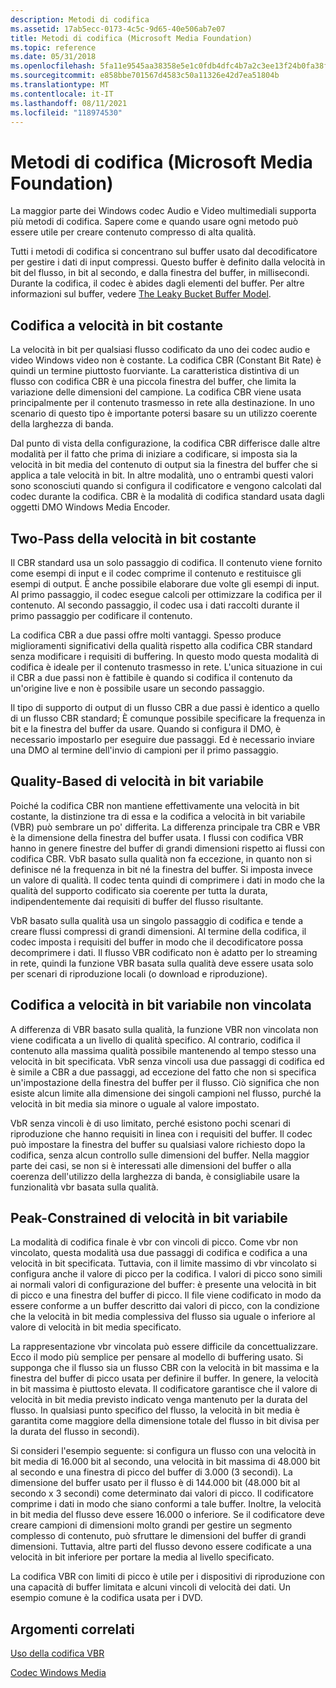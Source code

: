```yaml
---
description: Metodi di codifica
ms.assetid: 17ab5ecc-0173-4c5c-9d65-40e506ab7e07
title: Metodi di codifica (Microsoft Media Foundation)
ms.topic: reference
ms.date: 05/31/2018
ms.openlocfilehash: 5fa11e9545aa38358e5e1c0fdb4dfc4b7a2c3ee13f24b0fa38fe76b9e8bddcc5
ms.sourcegitcommit: e858bbe701567d4583c50a11326e42d7ea51804b
ms.translationtype: MT
ms.contentlocale: it-IT
ms.lasthandoff: 08/11/2021
ms.locfileid: "118974530"
---
```

# <a name="encoding-methods-microsoft-media-foundation"></a>Metodi di codifica (Microsoft Media Foundation)

La maggior parte dei Windows codec Audio e Video multimediali supporta più metodi di codifica. Sapere come e quando usare ogni metodo può essere utile per creare contenuto compresso di alta qualità.

Tutti i metodi di codifica si concentrano sul buffer usato dal decodificatore per gestire i dati di input compressi. Questo buffer è definito dalla velocità in bit del flusso, in bit al secondo, e dalla finestra del buffer, in millisecondi. Durante la codifica, il codec è abides dagli elementi del buffer. Per altre informazioni sul buffer, vedere [The Leaky Bucket Buffer Model](the-leaky-bucket-buffer-model.md).

## <a name="constant-bit-rate-encoding"></a>Codifica a velocità in bit costante

La velocità in bit per qualsiasi flusso codificato da uno dei codec audio e video Windows video non è costante. La codifica CBR (Constant Bit Rate) è quindi un termine piuttosto fuorviante. La caratteristica distintiva di un flusso con codifica CBR è una piccola finestra del buffer, che limita la variazione delle dimensioni del campione. La codifica CBR viene usata principalmente per il contenuto trasmesso in rete alla destinazione. In uno scenario di questo tipo è importante potersi basare su un utilizzo coerente della larghezza di banda.

Dal punto di vista della configurazione, la codifica CBR differisce dalle altre modalità per il fatto che prima di iniziare a codificare, si imposta sia la velocità in bit media del contenuto di output sia la finestra del buffer che si applica a tale velocità in bit. In altre modalità, uno o entrambi questi valori sono sconosciuti quando si configura il codificatore e vengono calcolati dal codec durante la codifica. CBR è la modalità di codifica standard usata dagli oggetti DMO Windows Media Encoder.

## <a name="two-pass-constant-bit-rate-encoding"></a>Two-Pass della velocità in bit costante

Il CBR standard usa un solo passaggio di codifica. Il contenuto viene fornito come esempi di input e il codec comprime il contenuto e restituisce gli esempi di output. È anche possibile elaborare due volte gli esempi di input. Al primo passaggio, il codec esegue calcoli per ottimizzare la codifica per il contenuto. Al secondo passaggio, il codec usa i dati raccolti durante il primo passaggio per codificare il contenuto.

La codifica CBR a due passi offre molti vantaggi. Spesso produce miglioramenti significativi della qualità rispetto alla codifica CBR standard senza modificare i requisiti di buffering. In questo modo questa modalità di codifica è ideale per il contenuto trasmesso in rete. L'unica situazione in cui il CBR a due passi non è fattibile è quando si codifica il contenuto da un'origine live e non è possibile usare un secondo passaggio.

Il tipo di supporto di output di un flusso CBR a due passi è identico a quello di un flusso CBR standard; È comunque possibile specificare la frequenza in bit e la finestra del buffer da usare. Quando si configura il DMO, è necessario impostarlo per eseguire due passaggi. Ed è necessario inviare una DMO al termine dell'invio di campioni per il primo passaggio.

## <a name="quality-based-variable-bit-rate-encoding"></a>Quality-Based di velocità in bit variabile

Poiché la codifica CBR non mantiene effettivamente una velocità in bit costante, la distinzione tra di essa e la codifica a velocità in bit variabile (VBR) può sembrare un po' differita. La differenza principale tra CBR e VBR è la dimensione della finestra del buffer usata. I flussi con codifica VBR hanno in genere finestre del buffer di grandi dimensioni rispetto ai flussi con codifica CBR. VbR basato sulla qualità non fa eccezione, in quanto non si definisce né la frequenza in bit né la finestra del buffer. Si imposta invece un valore di qualità. Il codec tenta quindi di comprimere i dati in modo che la qualità del supporto codificato sia coerente per tutta la durata, indipendentemente dai requisiti di buffer del flusso risultante.

VbR basato sulla qualità usa un singolo passaggio di codifica e tende a creare flussi compressi di grandi dimensioni. Al termine della codifica, il codec imposta i requisiti del buffer in modo che il decodificatore possa decomprimere i dati. Il flusso VBR codificato non è adatto per lo streaming in rete, quindi la funzione VBR basata sulla qualità deve essere usata solo per scenari di riproduzione locali (o download e riproduzione).

## <a name="unconstrained-variable-bit-rate-encoding"></a>Codifica a velocità in bit variabile non vincolata

A differenza di VBR basato sulla qualità, la funzione VBR non vincolata non viene codificata a un livello di qualità specifico. Al contrario, codifica il contenuto alla massima qualità possibile mantenendo al tempo stesso una velocità in bit specificata. VbR senza vincoli usa due passaggi di codifica ed è simile a CBR a due passaggi, ad eccezione del fatto che non si specifica un'impostazione della finestra del buffer per il flusso. Ciò significa che non esiste alcun limite alla dimensione dei singoli campioni nel flusso, purché la velocità in bit media sia minore o uguale al valore impostato.

VbR senza vincoli è di uso limitato, perché esistono pochi scenari di riproduzione che hanno requisiti in linea con i requisiti del buffer. Il codec può impostare la finestra del buffer su qualsiasi valore richiesto dopo la codifica, senza alcun controllo sulle dimensioni del buffer. Nella maggior parte dei casi, se non si è interessati alle dimensioni del buffer o alla coerenza dell'utilizzo della larghezza di banda, è consigliabile usare la funzionalità vbr basata sulla qualità.

## <a name="peak-constrained-variable-bit-rate-encoding"></a>Peak-Constrained di velocità in bit variabile

La modalità di codifica finale è vbr con vincoli di picco. Come vbr non vincolato, questa modalità usa due passaggi di codifica e codifica a una velocità in bit specificata. Tuttavia, con il limite massimo di vbr vincolato si configura anche il valore di picco per la codifica. I valori di picco sono simili ai normali valori di configurazione del buffer: è presente una velocità in bit di picco e una finestra del buffer di picco. Il file viene codificato in modo da essere conforme a un buffer descritto dai valori di picco, con la condizione che la velocità in bit media complessiva del flusso sia uguale o inferiore al valore di velocità in bit media specificato.

La rappresentazione vbr vincolata può essere difficile da concettualizzare. Ecco il modo più semplice per pensare al modello di buffering usato. Si supponga che il flusso sia un flusso CBR con la velocità in bit massima e la finestra del buffer di picco usata per definire il buffer. In genere, la velocità in bit massima è piuttosto elevata. Il codificatore garantisce che il valore di velocità in bit media previsto indicato venga mantenuto per la durata del flusso. In qualsiasi punto specifico del flusso, la velocità in bit media è garantita come maggiore della dimensione totale del flusso in bit divisa per la durata del flusso in secondi).

Si consideri l'esempio seguente: si configura un flusso con una velocità in bit media di 16.000 bit al secondo, una velocità in bit massima di 48.000 bit al secondo e una finestra di picco del buffer di 3.000 (3 secondi). La dimensione del buffer usato per il flusso è di 144.000 bit (48.000 bit al secondo x 3 secondi) come determinato dai valori di picco. Il codificatore comprime i dati in modo che siano conformi a tale buffer. Inoltre, la velocità in bit media del flusso deve essere 16.000 o inferiore. Se il codificatore deve creare campioni di dimensioni molto grandi per gestire un segmento complesso di contenuto, può sfruttare le dimensioni del buffer di grandi dimensioni. Tuttavia, altre parti del flusso devono essere codificate a una velocità in bit inferiore per portare la media al livello specificato.

La codifica VBR con limiti di picco è utile per i dispositivi di riproduzione con una capacità di buffer limitata e alcuni vincoli di velocità dei dati. Un esempio comune è la codifica usata per i DVD.

## <a name="related-topics"></a>Argomenti correlati

<dl> <dt>

[Uso della codifica VBR](usingvbrencoding.md)
</dt> <dt>

[Codec Windows Media](windows-media-codecs.md)
</dt> </dl>

 

 



